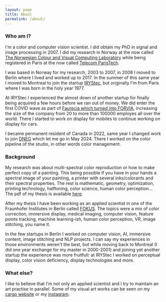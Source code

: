 ```yaml
---
layout: page
title: About
permalink: /about/
---
```


### **Who am I?**
I'm a color and computer vision scientist. I did obtain my PhD in signal and image processing in 2007. I did my research in Norway at the now called [The Norwegian Colour and Visual Computing Laboratory][link-colorlab] while being registered in Paris at the now called [Telecom ParisTech][link-enst]. 

I was based in Norway for my research, 2003 to 2007, in 2008 I moved to Berlin where I lived and worked up to 2017. In the summer of this same year I moved to Montreal to join the startup [IRYStec][link-irystec], but originally I'm from Paris where I was born in the holy year 1977.

At IRYStec I experienced the almost down of another startup for finally being acquired a few hours before we ran out of money. We did enter the first COVID wave as part of [Faurecia which turned into FORVIA][link-forvia], increasing the size of the company from 20 to more than 100000 employes all over the world. There I started to work on display for mobiles to continue working on display for cars.

I became permanent resident of Canada in 2022, same year I changed work to join [DNEG][link-dneg] which let me go in May 2024. There I worked on the color pipeline of the studio, in other words color management.

###  **Background**
My research was about multi-spectral color reproduction or how to make perfect copy of a painting. This being possible if you have in your hands a spectral image of your painting, a printer with several inks/colorants and their spectral properties. The rest is mathematic, geometry, optimization, printing technology, halftoning, color science, human color perception... The pdf of my thesis is available [here][link-thesis].

After my thesis I have been working as an applied scientist in one of the Fraunhofer Institutes in Berlin called [FOKUS][link-viscom]. The topics were a mix of color correction, immersive display, medical imaging, computer vision, feature points tracking, machine learning-ish, human color perception, VR, image stitching, you name it.

In the few startups in Berlin I worked on computer vision, AI, immersive content, image stitching and NLP projects. I can say my experiences in those environments weren't the best, but while moving back to Montreal (I did one year exchange for my master in 2000-2001) and joining yet another startup the experience was more fruitfull: at IRYStec I worked on perceptual display, color vision deficiency, display technologies and more.

### **What else?**
I like to believe that I'm not only an applied scientist and I try to maintain an art practise in parallel. Some of my visual art works can be seen on my [cargo website][link-cargocollective] or my [instagram][link-instagram].

[link-instagram]: https://www.instagram.com/mrbonsoir/
[link-colorlab]: https://www.ntnu.edu/colourlab
[link-enst]: https://www.telecom-paris.fr/
[link-cargocollective]: https://jeremiegerhardt.cargo.site/
[link-viscom]: https://www.fokus.fraunhofer.de/en/sqc
[link-thesis]: https://pastel.archives-ouvertes.fr/pastel-00003354
[link-irystec]: https://www.irystec.com/
[link-dneg]: https://www.dneg.com/
[link-forvia]: https://www.forvia.com/en